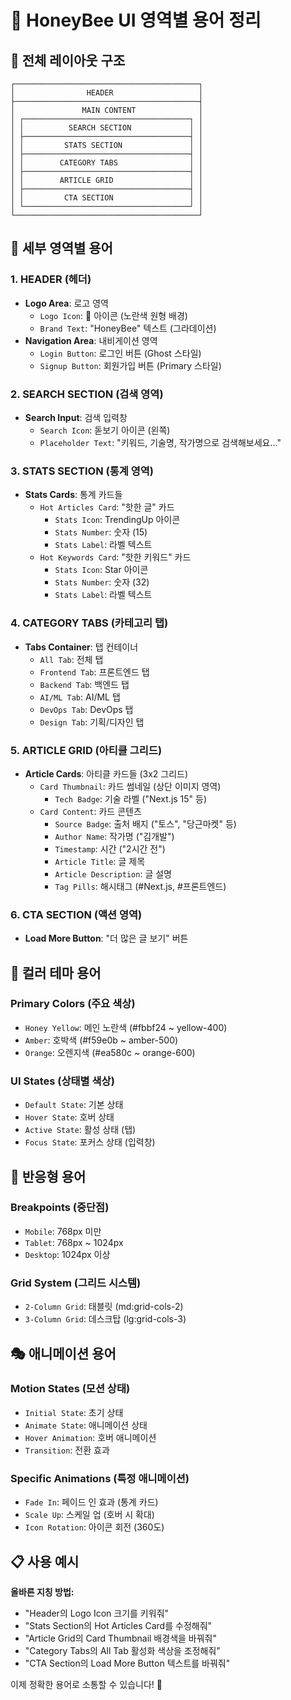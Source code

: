 # 🐝 HoneyBee UI 영역별 용어 정리

## 📍 전체 레이아웃 구조

```
┌─────────────────────────────────────────┐
│                HEADER                   │ 
├─────────────────────────────────────────┤
│               MAIN CONTENT              │
│ ┌─────────────────────────────────────┐ │
│ │          SEARCH SECTION             │ │
│ ├─────────────────────────────────────┤ │
│ │         STATS SECTION               │ │
│ ├─────────────────────────────────────┤ │
│ │        CATEGORY TABS                │ │
│ ├─────────────────────────────────────┤ │
│ │        ARTICLE GRID                 │ │
│ ├─────────────────────────────────────┤ │
│ │         CTA SECTION                 │ │
│ └─────────────────────────────────────┘ │
└─────────────────────────────────────────┘
```

## 🎯 세부 영역별 용어

### 1. HEADER (헤더)
- **Logo Area**: 로고 영역
  - `Logo Icon`: 🐝 아이콘 (노란색 원형 배경)
  - `Brand Text`: "HoneyBee" 텍스트 (그라데이션)
- **Navigation Area**: 내비게이션 영역
  - `Login Button`: 로그인 버튼 (Ghost 스타일)
  - `Signup Button`: 회원가입 버튼 (Primary 스타일)

### 2. SEARCH SECTION (검색 영역)
- **Search Input**: 검색 입력창
  - `Search Icon`: 돋보기 아이콘 (왼쪽)
  - `Placeholder Text`: "키워드, 기술명, 작가명으로 검색해보세요..."

### 3. STATS SECTION (통계 영역)
- **Stats Cards**: 통계 카드들
  - `Hot Articles Card`: "핫한 글" 카드
    - `Stats Icon`: TrendingUp 아이콘
    - `Stats Number`: 숫자 (15)
    - `Stats Label`: 라벨 텍스트
  - `Hot Keywords Card`: "핫한 키워드" 카드
    - `Stats Icon`: Star 아이콘
    - `Stats Number`: 숫자 (32)
    - `Stats Label`: 라벨 텍스트

### 4. CATEGORY TABS (카테고리 탭)
- **Tabs Container**: 탭 컨테이너
  - `All Tab`: 전체 탭
  - `Frontend Tab`: 프론트엔드 탭
  - `Backend Tab`: 백엔드 탭
  - `AI/ML Tab`: AI/ML 탭
  - `DevOps Tab`: DevOps 탭
  - `Design Tab`: 기획/디자인 탭

### 5. ARTICLE GRID (아티클 그리드)
- **Article Cards**: 아티클 카드들 (3x2 그리드)
  - `Card Thumbnail`: 카드 썸네일 (상단 이미지 영역)
    - `Tech Badge`: 기술 라벨 ("Next.js 15" 등)
  - `Card Content`: 카드 콘텐츠
    - `Source Badge`: 출처 배지 ("토스", "당근마켓" 등)
    - `Author Name`: 작가명 ("김개발")
    - `Timestamp`: 시간 ("2시간 전")
    - `Article Title`: 글 제목
    - `Article Description`: 글 설명
    - `Tag Pills`: 해시태그 (#Next.js, #프론트엔드)

### 6. CTA SECTION (액션 영역)
- **Load More Button**: "더 많은 글 보기" 버튼

## 🎨 컬러 테마 용어

### Primary Colors (주요 색상)
- `Honey Yellow`: 메인 노란색 (#fbbf24 ~ yellow-400)
- `Amber`: 호박색 (#f59e0b ~ amber-500)
- `Orange`: 오렌지색 (#ea580c ~ orange-600)

### UI States (상태별 색상)
- `Default State`: 기본 상태
- `Hover State`: 호버 상태
- `Active State`: 활성 상태 (탭)
- `Focus State`: 포커스 상태 (입력창)

## 📱 반응형 용어

### Breakpoints (중단점)
- `Mobile`: 768px 미만
- `Tablet`: 768px ~ 1024px
- `Desktop`: 1024px 이상

### Grid System (그리드 시스템)
- `2-Column Grid`: 태블릿 (md:grid-cols-2)
- `3-Column Grid`: 데스크탑 (lg:grid-cols-3)

## 🎭 애니메이션 용어

### Motion States (모션 상태)
- `Initial State`: 초기 상태
- `Animate State`: 애니메이션 상태
- `Hover Animation`: 호버 애니메이션
- `Transition`: 전환 효과

### Specific Animations (특정 애니메이션)
- `Fade In`: 페이드 인 효과 (통계 카드)
- `Scale Up`: 스케일 업 (호버 시 확대)
- `Icon Rotation`: 아이콘 회전 (360도)

## 📋 사용 예시

**올바른 지칭 방법:**
- "Header의 Logo Icon 크기를 키워줘"
- "Stats Section의 Hot Articles Card를 수정해줘"  
- "Article Grid의 Card Thumbnail 배경색을 바꿔줘"
- "Category Tabs의 All Tab 활성화 색상을 조정해줘"
- "CTA Section의 Load More Button 텍스트를 바꿔줘"

이제 정확한 용어로 소통할 수 있습니다! 🎯